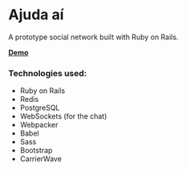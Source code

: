 # Ajuda aí 

A prototype social network built with Ruby on Rails. 

[**Demo**](https://ajuda-ai-beta.herokuapp.com/)

### Technologies used:
* Ruby on Rails 
* Redis
* PostgreSQL
* WebSockets (for the chat)
* Webpacker
* Babel
* Sass
* Bootstrap
* CarrierWave
